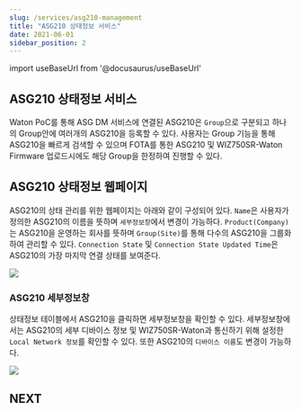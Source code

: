 ```yaml
---
slug: /services/asg210-management
title: "ASG210 상태정보 서비스"
date: 2021-06-01
sidebar_position: 2
---
```


import useBaseUrl from '@docusaurus/useBaseUrl'

## ASG210 상태정보 서비스
Waton PoC를 통해 ASG DM 서비스에 연결된 ASG210은 ```Group```으로 구분되고 하나의 Group안에 여러개의 ASG210을 등록할 수 있다. 사용자는 Group 기능을 통해 ASG210을 빠르게 검색할 수 있으며 FOTA를 통한 ASG210 및 WIZ750SR-Waton Firmware 업로드시에도 해당 Group을 한정하여 진행할 수 있다.

## ASG210 상태정보 웹페이지
ASG210의 상태 관리를 위한 웹페이지는 아래와 같이 구성되어 있다. ```Name```은 사용자가 정의한 ASG210의 이름을 뜻하며 ```세부정보창```에서 변경이 가능하다. ```Product(Company)```는 ASG210을 운영하는 회사를 뜻하며 ```Group(Site)```를 통해 다수의 ASG210을 그룹화하여 관리할 수 있다. ```Connection State``` 및 ```Connection State Updated Time```은 ASG210의 가장 마지막 연결 상태를 보여준다.

![](../static/img/asgdm/asg210-detail1.png)


### ASG210 세부정보창
상태정보 테이블에서 ASG210을 클릭하면 세부정보창을 확인할 수 있다. 세부정보창에서는 ASG210의 세부 디바이스 정보 및 WIZ750SR-Waton과 통신하기 위해 설정한 ```Local Network 정보```를 확인할 수 있다. 또한 ASG210의 ```디바이스 이름```도 변경이 가능하다.

![](../static/img/asgdm/asg210-detail2.png)


## NEXT
 
